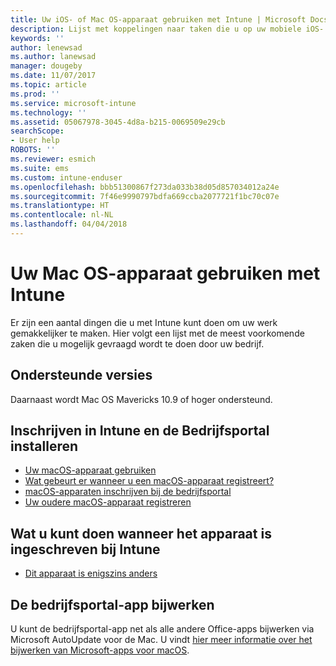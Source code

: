 ```yaml
---
title: Uw iOS- of Mac OS-apparaat gebruiken met Intune | Microsoft Docs
description: Lijst met koppelingen naar taken die u op uw mobiele iOS- of Mac OS X-apparaat kunt uitvoeren wanneer het apparaat is geregistreerd bij Intune
keywords: ''
author: lenewsad
ms.author: lanewsad
manager: dougeby
ms.date: 11/07/2017
ms.topic: article
ms.prod: ''
ms.service: microsoft-intune
ms.technology: ''
ms.assetid: 05067978-3045-4d8a-b215-0069509e29cb
searchScope:
- User help
ROBOTS: ''
ms.reviewer: esmich
ms.suite: ems
ms.custom: intune-enduser
ms.openlocfilehash: bbb51300867f273da033b38d05d857034012a24e
ms.sourcegitcommit: 7f46e9990797bdfa669ccba2077721f1bc70c07e
ms.translationtype: HT
ms.contentlocale: nl-NL
ms.lasthandoff: 04/04/2018
---
```

# <a name="using-your-macos-device-with-intune"></a>Uw Mac OS-apparaat gebruiken met Intune

Er zijn een aantal dingen die u met Intune kunt doen om uw werk gemakkelijker te maken. Hier volgt een lijst met de meest voorkomende zaken die u mogelijk gevraagd wordt te doen door uw bedrijf.

## <a name="supported-versions"></a>Ondersteunde versies

Daarnaast wordt Mac OS Mavericks 10.9 of hoger ondersteund.

## <a name="enrolling-into-intune-and-installing-the-company-portal"></a>Inschrijven in Intune en de Bedrijfsportal installeren

- [Uw macOS-apparaat gebruiken](using-your-macos-device-with-intune.md)
- [Wat gebeurt er wanneer u een macOS-apparaat registreert?](what-happens-if-you-install-the-company-portal-app-and-enroll-your-device-in-intune-macos.md)
- [macOS-apparaten inschrijven bij de bedrijfsportal](enroll-your-device-in-intune-macos-cp.md)
- [Uw oudere macOS-apparaat registreren](enroll-your-device-in-intune-macos-legacy.md)


## <a name="things-you-can-do-when-your-device-is-enrolled-in-intune"></a>Wat u kunt doen wanneer het apparaat is ingeschreven bij Intune

- [Dit apparaat is enigszins anders](device-little-different-jamf.md)

## <a name="updating-the-company-portal-app"></a>De bedrijfsportal-app bijwerken

U kunt de bedrijfsportal-app net als alle andere Office-apps bijwerken via Microsoft AutoUpdate voor de Mac. U vindt [hier meer informatie over het bijwerken van Microsoft-apps voor macOS](https://support.office.com/article/Check-for-Office-for-Mac-updates-automatically-bfd1e497-c24d-4754-92ab-910a4074d7c1).
